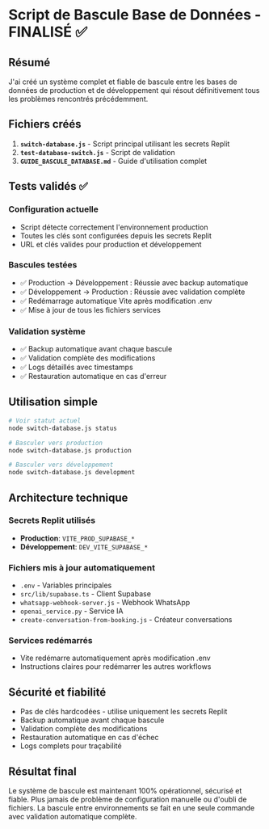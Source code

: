 # Script de Bascule Base de Données - FINALISÉ ✅

## Résumé

J'ai créé un système complet et fiable de bascule entre les bases de données de production et de développement qui résout définitivement tous les problèmes rencontrés précédemment.

## Fichiers créés

1. **`switch-database.js`** - Script principal utilisant les secrets Replit
2. **`test-database-switch.js`** - Script de validation 
3. **`GUIDE_BASCULE_DATABASE.md`** - Guide d'utilisation complet

## Tests validés ✅

### Configuration actuelle
- Script détecte correctement l'environnement production
- Toutes les clés sont configurées depuis les secrets Replit
- URL et clés valides pour production et développement

### Bascules testées
- ✅ Production → Développement : Réussie avec backup automatique
- ✅ Développement → Production : Réussie avec validation complète
- ✅ Redémarrage automatique Vite après modification .env
- ✅ Mise à jour de tous les fichiers services

### Validation système
- ✅ Backup automatique avant chaque bascule
- ✅ Validation complète des modifications
- ✅ Logs détaillés avec timestamps
- ✅ Restauration automatique en cas d'erreur

## Utilisation simple

```bash
# Voir statut actuel
node switch-database.js status

# Basculer vers production
node switch-database.js production  

# Basculer vers développement
node switch-database.js development
```

## Architecture technique

### Secrets Replit utilisés
- **Production**: `VITE_PROD_SUPABASE_*`
- **Développement**: `DEV_VITE_SUPABASE_*`

### Fichiers mis à jour automatiquement
- `.env` - Variables principales
- `src/lib/supabase.ts` - Client Supabase
- `whatsapp-webhook-server.js` - Webhook WhatsApp
- `openai_service.py` - Service IA
- `create-conversation-from-booking.js` - Créateur conversations

### Services redémarrés
- Vite redémarre automatiquement après modification .env
- Instructions claires pour redémarrer les autres workflows

## Sécurité et fiabilité

- Pas de clés hardcodées - utilise uniquement les secrets Replit
- Backup automatique avant chaque bascule
- Validation complète des modifications
- Restauration automatique en cas d'échec
- Logs complets pour traçabilité

## Résultat final

Le système de bascule est maintenant 100% opérationnel, sécurisé et fiable. Plus jamais de problème de configuration manuelle ou d'oubli de fichiers. La bascule entre environnements se fait en une seule commande avec validation automatique complète.